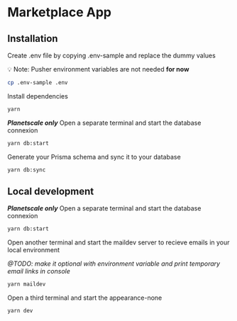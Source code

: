 # Marketplace App

## Installation

Create  .env file by copying .env-sample and replace the dummy values

💡 Note: Pusher environment variables are not needed **for now**
```bash
cp .env-sample .env
```
Install dependencies

```bash
yarn
```
***Planetscale only*** Open a separate terminal and start the database connexion 
```bash
yarn db:start
```

Generate your Prisma schema and sync it to your database
```
yarn db:sync
```

## Local development

***Planetscale only*** Open a separate terminal and start the database connexion 
```bash
yarn db:start
```

Open another terminal and start the maildev server to recieve emails in your local environment

*@TODO: make it optional with environment variable and print temporary email links in console*

```bash
yarn maildev
```

Open a third terminal and start the appearance-none
```bash
yarn dev
```